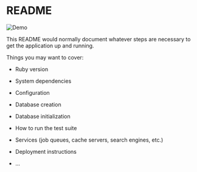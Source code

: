 # README

![Demo](https://user-images.githubusercontent.com/49772502/62114895-7c5fe580-b2f2-11e9-8b74-1060b94d95a7.gif)

This README would normally document whatever steps are necessary to get the
application up and running.

Things you may want to cover:

* Ruby version

* System dependencies

* Configuration

* Database creation

* Database initialization

* How to run the test suite

* Services (job queues, cache servers, search engines, etc.)

* Deployment instructions

* ...
